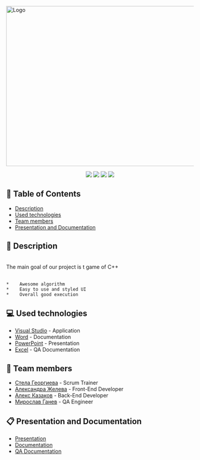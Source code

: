 <p>
  <a href=" rel="noopener">
  <img src="Images/logo100Copy1.png" alt="Logo" width="900" height = "430">
  </a>
</p>

<p align = "center">
   <img src = "https://img.shields.io/github/languages/count/SPGeorgieva21/Error-Makres?style=flat">
   <img src = "https://img.shields.io/github/repo-size/SPGeorgieva21/Error-Makers?style=flat">
   <img src = "https://img.shields.io/github/stars/SPGeorgieva21/Error-Makers?style=social">
   <img src = "https://img.shields.io/github/contributors/SPGeorgieva21/Error-Makers?style=flat">
</p>
	
## :pencil: Table of Contents
- [Description](#description)
- [Used technologies](#used_technologies)
- [Team members](#team_members)
- [Presentation and Documentation](#documentation)
	
## :book: Description <a name="description"></a>
<br>
 The main goal of our project is t game of C++
<br>
<br>

	*    Awesome algorithm 
	*    Easy to use and styled UI
	*    Overall good execution
	
## :computer: Used technologies <a name="used_technologies"></a>
- [Visual Studio](https://visualstudio.microsoft.com/) - Application
- [Word](https://www.microsoft.com/en-us/microsoft-365/word) - Documentation
- [PowerPoint](https://www.microsoft.com/en-us/microsoft-365/powerpoint) - Presentation
- [Excel](https://www.microsoft.com/en-us/microsoft-365/excel) - QA Documentation

## :busts_in_silhouette: Team members <a name="team_members"></a>
- [Стела Георгиева](https://github.com/SPGeorgieva21) - Scrum Trainer 
- [Александра Желева](https://github.com/AMZheleva21) - Front-End Developer
- [Алекс Казаков](https://github.com/AZKazakov21) - Back-End Developer
- [Мирослав Ганев](https://github.com/MIGanev) - QA Engineer

## :clipboard: Presentation and Documentation <a name="documentation"></a>
+ [Presentation](https://github.com/SPGeorgieva21/Error-Makers/Amigos/blob/main/Documents/Presentation.pptx)
+ [Documentation](https://github.com/SPGeorgieva21/Error-Makers/blob/main/Documents/Documentation.docx)
+ [QA Documentation](https://github.com/SPGeorgieva21/Error-Makers/blob/main/Documents/QA%20Documentation.xlsx)
